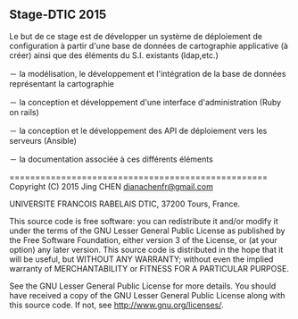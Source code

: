 Stage-DTIC 2015
----------
Le but de ce stage est de développer un système de déploiement de configuration à partir d'une base de données de cartographie applicative (à créer) ainsi que des éléments du S.I. existants (ldap,etc.)

－ la modélisation, le développement et l'intégration de la base de données représentant la cartographie

－ la conception et développement d'une interface d'administration (Ruby on rails)

－ la conception et le développement des API de déploiement vers les serveurs (Ansible)

－ la documentation associée à ces différents éléments

==================================================
Copyright (C) 2015 Jing CHEN dianachenfr@gmail.com

UNIVERSITE FRANCOIS RABELAIS DTIC, 37200 Tours, France.

This source code is free software: you can redistribute it and/or modify it under the terms of the GNU Lesser General Public License as published by the Free Software Foundation, either version 3 of the License, or (at your option) any later version. This source code is distributed in the hope that it will be useful, but WITHOUT ANY WARRANTY; without even the implied warranty of MERCHANTABILITY or FITNESS FOR A PARTICULAR PURPOSE.

See the GNU Lesser General Public License for more details. You should have received a copy of the GNU Lesser General Public License along with this source code. If not, see http://www.gnu.org/licenses/.
